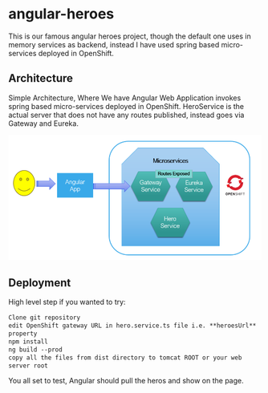 # angular-heroes
This is our famous angular heroes project, though the default one uses in memory services as backend, instead I have used spring based micro-services deployed in OpenShift.

## Architecture
Simple Architecture, Where We have Angular Web Application invokes spring based micro-services deployed in OpenShift. HeroService is the actual server that does not have any routes published, instead goes via Gateway and Eureka.

![Screenshot](architecture.png)

## Deployment
High level step if you wanted to try:
```
Clone git repository
edit OpenShift gateway URL in hero.service.ts file i.e. **heroesUrl** property
npm install
ng build --prod
copy all the files from dist directory to tomcat ROOT or your web server root
```
You all set to test, Angular should pull the heros and show on the page.
